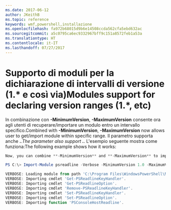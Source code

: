 ```yaml
---
ms.date: 2017-06-12
author: JKeithB
ms.topic: reference
keywords: wmf,powershell,installazione
ms.openlocfilehash: fa972b68015d9b6e14508ccda562cfa5ebd632ac
ms.sourcegitcommit: a5c0795ca6ec9332967bff9c151a8572feb1a53a
ms.translationtype: HT
ms.contentlocale: it-IT
ms.lasthandoff: 07/27/2017
---
```

# <a name="modules-support-for-declaring-version-ranges-1-etc"></a><span data-ttu-id="ddeaf-102">Supporto di moduli per la dichiarazione di intervalli di versione (1.* e così via)</span><span class="sxs-lookup"><span data-stu-id="ddeaf-102">Modules support for declaring version ranges (1.*, etc)</span></span>
<span data-ttu-id="ddeaf-103">In combinazione con **-MinimumVersion**, **-MaximumVersion** consente ora agli utenti di recuperare/importare un modulo entro un intervallo specifico.</span><span class="sxs-lookup"><span data-stu-id="ddeaf-103">Combined with **-MinimumVersion**, **-MaximumVersion** now allows user to get/import module within specific range.</span></span> <span data-ttu-id="ddeaf-104">Il parametro supporta anche **.***.</span><span class="sxs-lookup"><span data-stu-id="ddeaf-104">The parameter also support **.***.</span></span> <span data-ttu-id="ddeaf-105">L'esempio seguente mostra come funziona:</span><span class="sxs-lookup"><span data-stu-id="ddeaf-105">The following example shows how it works:</span></span>

```powershell
Now, you can combine **-MinimumVersion** and **-MaximumVersion** to import module within specific range:

PS C:\> Import-Module psreadline -Verbose -MinimumVersion 1.0 -MaximumVersion 1.2.*

VERBOSE: Loading module from path 'C:\Program Files\WindowsPowerShell\Modules\psreadline\1.1\psreadline.psd1'.
VERBOSE: Importing cmdlet 'Get-PSReadlineKeyHandler'.
VERBOSE: Importing cmdlet 'Get-PSReadlineOption'.
VERBOSE: Importing cmdlet 'Remove-PSReadlineKeyHandler'.
VERBOSE: Importing cmdlet 'Set-PSReadlineKeyHandler'.
VERBOSE: Importing cmdlet 'Set-PSReadlineOption'.
VERBOSE: Importing function 'PSConsoleHostReadline'.
```

